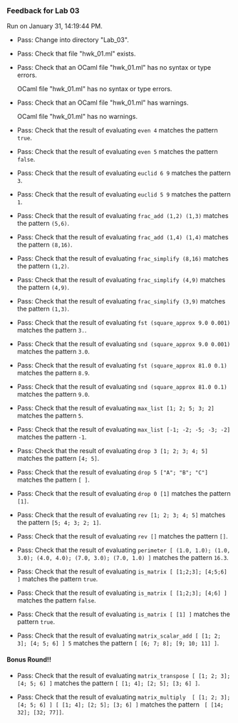 ### Feedback for Lab 03

Run on January 31, 14:19:44 PM.

+ Pass: Change into directory "Lab_03".

+ Pass: Check that file "hwk_01.ml" exists.

+ Pass: Check that an OCaml file "hwk_01.ml" has no syntax or type errors.

    OCaml file "hwk_01.ml" has no syntax or type errors.



+ Pass: Check that an OCaml file "hwk_01.ml" has warnings.

    OCaml file "hwk_01.ml" has no warnings.



+ Pass: Check that the result of evaluating `even 4` matches the pattern `true`.

   



+ Pass: Check that the result of evaluating `even 5` matches the pattern `false`.

   



+ Pass: Check that the result of evaluating `euclid 6 9` matches the pattern `3`.

   



+ Pass: Check that the result of evaluating `euclid 5 9` matches the pattern `1`.

   



+ Pass: Check that the result of evaluating `frac_add (1,2) (1,3)` matches the pattern `(5,6)`.

   



+ Pass: Check that the result of evaluating `frac_add (1,4) (1,4)` matches the pattern `(8,16)`.

   



+ Pass: Check that the result of evaluating `frac_simplify (8,16)` matches the pattern `(1,2)`.

   



+ Pass: Check that the result of evaluating `frac_simplify (4,9)` matches the pattern `(4,9)`.

   



+ Pass: Check that the result of evaluating `frac_simplify (3,9)` matches the pattern `(1,3)`.

   



+ Pass: Check that the result of evaluating `fst (square_approx 9.0 0.001)` matches the pattern `3.`.

   



+ Pass: Check that the result of evaluating `snd (square_approx 9.0 0.001)` matches the pattern `3.0`.

   



+ Pass: Check that the result of evaluating `fst (square_approx 81.0 0.1)` matches the pattern `8.9`.

   



+ Pass: Check that the result of evaluating `snd (square_approx 81.0 0.1)` matches the pattern `9.0`.

   



+ Pass: Check that the result of evaluating `max_list [1; 2; 5; 3; 2]` matches the pattern `5`.

   



+ Pass: Check that the result of evaluating `max_list [-1; -2; -5; -3; -2]` matches the pattern `-1`.

   



+ Pass: Check that the result of evaluating `drop 3 [1; 2; 3; 4; 5]` matches the pattern `[4; 5]`.

   



+ Pass: Check that the result of evaluating `drop 5 ["A"; "B"; "C"]` matches the pattern `[ ]`.

   



+ Pass: Check that the result of evaluating `drop 0 [1]` matches the pattern `[1]`.

   



+ Pass: Check that the result of evaluating `rev [1; 2; 3; 4; 5]` matches the pattern `[5; 4; 3; 2; 1]`.

   



+ Pass: Check that the result of evaluating `rev []` matches the pattern `[]`.

   



+ Pass: Check that the result of evaluating `perimeter [ (1.0, 1.0); (1.0, 3.0); (4.0, 4.0); (7.0, 3.0); (7.0, 1.0) ]` matches the pattern `16.3`.

   



+ Pass: Check that the result of evaluating `is_matrix [ [1;2;3]; [4;5;6] ]` matches the pattern `true`.

   



+ Pass: Check that the result of evaluating `is_matrix [ [1;2;3]; [4;6] ]` matches the pattern `false`.

   



+ Pass: Check that the result of evaluating `is_matrix [ [1] ]` matches the pattern `true`.

   



+ Pass: Check that the result of evaluating `matrix_scalar_add [ [1; 2; 3]; [4; 5; 6] ] 5` matches the pattern `[ [6; 7; 8]; [9; 10; 11] ]`.

   



#### Bonus Round!!

+ Pass: Check that the result of evaluating `matrix_transpose [ [1; 2; 3]; [4; 5; 6] ]` matches the pattern `[ [1; 4]; [2; 5]; [3; 6] ]`.

   



+ Pass: Check that the result of evaluating `matrix_multiply  [ [1; 2; 3]; [4; 5; 6] ] [ [1; 4]; [2; 5]; [3; 6] ]` matches the pattern ` [ [14; 32]; [32; 77]]`.

   



